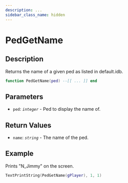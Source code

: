 ```yaml
---
description: ...
sidebar_class_name: hidden
---
```


# PedGetName

## Description

Returns the name of a given ped as listed in default.idb.

```lua
function PedGetName(ped) --[[ ... ]] end
```

## Parameters

- `ped`: _`integer`_ - Ped to display the name of.

## Return Values

- `name`: _`string`_ - The name of the ped.

## Example

Prints "N_Jimmy" on the screen.

```lua
TextPrintString(PedGetName(gPlayer), 1, 1)
```


